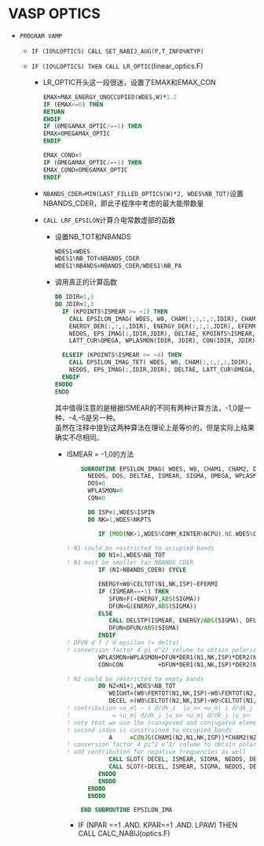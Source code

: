 # VASP OPTICS

* `PROGRAM VAMP`

  * `IF (IO%LOPTICS) CALL SET_NABIJ_AUG(P,T_INFO%NTYP)`

  * `IF (IO%LOPTICS) THEN CALL LR_OPTIC`\(linear\_optics.F\)

    * LR\_OPTIC开头这一段很迷，设置了EMAX和EMAX\_CON

      ```fortran
      EMAX=MAX_ENERGY_UNOCCUPIED(WDES,W)*1.2
      IF (EMAX<=0) THEN
      RETURN
      ENDIF
      IF (OMEGAMAX_OPTIC/=-1) THEN
      EMAX=OMEGAMAX_OPTIC
      ENDIF

      EMAX_COND=5
      IF (OMEGAMAX_OPTIC/=-1) THEN
      EMAX_COND=OMEGAMAX_OPTIC
      ENDIF
      ```

    * `NBANDS_CDER=MIN(LAST_FILLED_OPTICS(W)*2, WDES%NB_TOT)`设置NBANDS\_CDER，即此子程序中考虑的最大能带数量

    * `CALL LRF_EPSILON`计算介电常数虚部的函数

      * 设置NB\_TOT和NBANDS
        ```fortran
        WDES1=WDES
        WDES1%NB_TOT=NBANDS_CDER
        WDES1%NBANDS=NBANDS_CDER/WDES1%NB_PA
        ```
      * 调用真正的计算函数

        ```fortran
        DO IDIR=1,3
        DO JDIR=1,3
          IF (KPOINTS%ISMEAR >= -1) THEN
            CALL EPSILON_IMAG( WDES, W0, CHAM(:,:,:,:,IDIR), CHAM(:,:,:,:,JDIR), & 
            ENERGY_DER(:,:,:,IDIR), ENERGY_DER(:,:,:,JDIR), EFERMI, &
            NEDOS, EPS_IMAG(:,IDIR,JDIR), DELTAE, KPOINTS%ISMEAR, KPOINTS%SIGMA, & 
            LATT_CUR%OMEGA, WPLASMON(IDIR, JDIR), CON(IDIR, JDIR), RTIME)

          ELSEIF (KPOINTS%ISMEAR <= -4) THEN
            CALL EPSILON_IMAG_TET( WDES, W0, CHAM(:,:,:,:,IDIR), CHAM(:,:,:,:,JDIR), EMAX, &
            NEDOS, EPS_IMAG(:,IDIR,JDIR), DELTAE, LATT_CUR%OMEGA, IO, INFO, KPOINTS)
          ENDIF
        ENDDO
        ENDD
        ```

        其中值得注意的是根据ISMEAR的不同有两种计算方法，-1,0是一种，-4,-5是另一种。  
        虽然在注释中提到这两种算法在理论上是等价的，但是实际上结果确实不尽相同。

        * ISMEAR = -1,0的方法

          ```fortran
              SUBROUTINE EPSILON_IMAG( WDES, W0, CHAM1, CHAM2, DER1, DER2, EFERMI, & 
                NEDOS, DOS, DELTAE, ISMEAR, SIGMA, OMEGA, WPLASMON, CON, TAU)
                DOS=0
                WPLASMON=0
                CON=0

                DO ISP=1,WDES%ISPIN
                DO NK=1,WDES%NKPTS

                   IF (MOD(NK-1,WDES%COMM_KINTER%NCPU).NE.WDES%COMM_KINTER%NODE_ME-1) CYCLE

          ! N1 could be restricted to occupied bands
                   DO N1=1,WDES%NB_TOT
          ! N1 must be smaller tan NBANDS_CDER
                   IF (N1>NBANDS_CDER) CYCLE

                   ENERGY=W0%CELTOT(N1,NK,ISP)-EFERMI
                   IF (ISMEAR==-1) THEN
                      SFUN=F(-ENERGY,ABS(SIGMA))
                      DFUN=G(ENERGY,ABS(SIGMA))
                   ELSE
                      CALL DELSTP(ISMEAR, ENERGY/ABS(SIGMA), DFUN, SFUN)
                      DFUN=DFUN/ABS(SIGMA)
                   ENDIF
          ! DFUN d f / d epsilon (= delta)
          ! conversion factor 4 pi e^2/ volume to obtain polarization
                   WPLASMON=WPLASMON+DFUN*DER1(N1,NK,ISP)*DER2(N1,NK,ISP)*WDES%RSPIN*WDES%WTKPT(NK)*(4*PI*FELECT/OMEGA)
                   CON=CON          +DFUN*DER1(N1,NK,ISP)*DER2(N1,NK,ISP)*WDES%RSPIN*WDES%WTKPT(NK)*(4*PI*FELECT/OMEGA)*TAU*CONTCON 

          ! N2 could be restricted to empty bands
                   DO N2=N1+1,WDES%NB_TOT
                      WEIGHT=(W0%FERTOT(N1,NK,ISP)-W0%FERTOT(N2,NK,ISP))*WDES%RSPIN*WDES%WTKPT(NK)
                      DECEL =(W0%CELTOT(N2,NK,ISP)-W0%CELTOT(N1,NK,ISP))
          ! contribution <u_m| - i d/dk_i  |u_n> <u_m| i d/dk_j  |u_n>
          !            = <u_m| d/dk_i |u_n> <u_m| d/dk_j |u_n>
          ! note that we use the transposed and conjugated elements since the
          ! second index is constrained to occupied bands
                      A     =CONJG(CHAM1(N2,N1,NK,ISP))*CHAM2(N2,N1,NK,ISP)
          ! conversion factor 4 pi^2 e^2/ volume to obtain polarization
          ! add contribution for negative frequencies as well
                      CALL SLOT( DECEL, ISMEAR, SIGMA, NEDOS, DELTAE,  WEIGHT*A*4*PI*PI*FELECT/OMEGA, DOS)
                      CALL SLOT(-DECEL, ISMEAR, SIGMA, NEDOS, DELTAE, -WEIGHT*A*4*PI*PI*FELECT/OMEGA, DOS)
                   ENDDO
                   ENDDO
                ENDDO
                ENDDO

              END SUBROUTINE EPSILON_IMA
          ```

          * IF \(NPAR ==1 .AND. KPAR==1 .AND. LPAW\) THEN CALL CALC\_NABIJ\(optics.F\)



